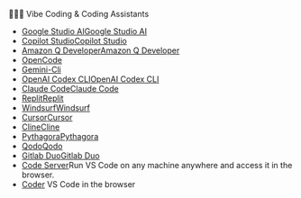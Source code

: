  👨🏻‍💻 Vibe Coding &  Coding Assistants

- [Google Studio AI](https://aistudio.google.com/)[Google Studio AI](https://aistudio.google.com/)
- [Copilot Studio](https://www.microsoft.com/en-us/microsoft-copilot/blog/copilot-studio/)[Copilot Studio](https://www.microsoft.com/en-us/microsoft-copilot/blog/copilot-studio/)
- [Amazon Q Developer](https://aws.amazon.com/es/q/developer/)[Amazon Q Developer](https://aws.amazon.com/es/q/developer/)
- [OpenCode](https://github.com/opencode-ai/opencode)
- [Gemini-Cli](https://github.com/google-gemini/gemini-cli)
- [OpenAI Codex CLI](https://github.com/openai/codex)[OpenAI Codex CLI](https://github.com/openai/codex)
- [Claude Code](https://docs.anthropic.com/en/docs/agents-and-tools/claude-code/overview)[Claude Code](https://docs.anthropic.com/en/docs/agents-and-tools/claude-code/overview)
- [Replit](https://replit.com/)[Replit](https://replit.com/)
- [Windsurf](https://windsurf.com/editor)[Windsurf](https://windsurf.com/editor)
- [Cursor](https://www.cursor.com/)[Cursor](https://www.cursor.com/)
- [Cline](https://cline.bot/)[Cline](https://cline.bot/)
- [Pythagora](https://www.pythagora.ai/)[Pythagora](https://www.pythagora.ai/)
- [Qodo](https://www.qodo.ai/)[Qodo](https://www.qodo.ai/)
- [Gitlab Duo](https://about.gitlab.com/gitlab-duo/)[Gitlab Duo](https://about.gitlab.com/gitlab-duo/)
- [Code Server](https://github.com/coder/code-server)Run VS Code on any machine anywhere and access it in the browser.
- [Coder](https://coder.com/) VS Code in the browser

